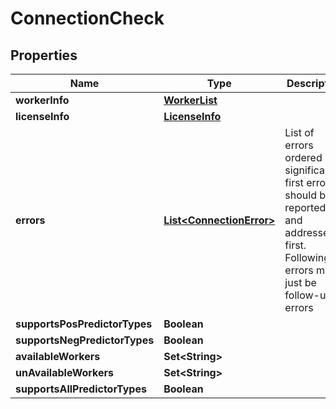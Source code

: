 

# ConnectionCheck


## Properties

| Name | Type | Description | Notes |
|------------ | ------------- | ------------- | -------------|
|**workerInfo** | [**WorkerList**](WorkerList.md) |  |  [optional] |
|**licenseInfo** | [**LicenseInfo**](LicenseInfo.md) |  |  |
|**errors** | [**List&lt;ConnectionError&gt;**](ConnectionError.md) | List of errors ordered by significance. first error should be reported and addressed first.  Following errors might just be follow-up errors |  |
|**supportsPosPredictorTypes** | **Boolean** |  |  |
|**supportsNegPredictorTypes** | **Boolean** |  |  |
|**availableWorkers** | **Set&lt;String&gt;** |  |  |
|**unAvailableWorkers** | **Set&lt;String&gt;** |  |  |
|**supportsAllPredictorTypes** | **Boolean** |  |  |



